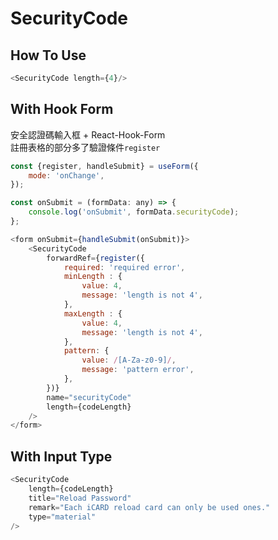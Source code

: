 # SecurityCode

## How To Use

```javascript
<SecurityCode length={4}/>
```

## With Hook Form
安全認證碼輸入框 + React-Hook-Form  
註冊表格的部分多了驗證條件`register`

```javascript
const {register, handleSubmit} = useForm({
    mode: 'onChange',
});

const onSubmit = (formData: any) => {
    console.log('onSubmit', formData.securityCode);
};

<form onSubmit={handleSubmit(onSubmit)}>
    <SecurityCode
        forwardRef={register({
            required: 'required error',
            minLength : {
                value: 4,
                message: 'length is not 4',
            },
            maxLength : {
                value: 4,
                message: 'length is not 4',
            },
            pattern: {
                value: /[A-Za-z0-9]/,
                message: 'pattern error',
            },
        })}
        name="securityCode"
        length={codeLength}
    />
</form>
```

## With Input Type

```javascript
<SecurityCode
    length={codeLength}
    title="Reload Password"
    remark="Each iCARD reload card can only be used ones."
    type="material"
/>
```
